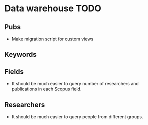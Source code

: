 # Data warehouse TODO

## Pubs
* Make migration script for custom views

## Keywords

## Fields
* It should be much easier to query number of researchers and publications in each Scopus field.

## Researchers
* It should be much easier to query people from different groups.